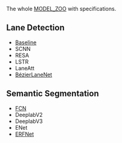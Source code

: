 The whole [MODEL_ZOO](./MODEL_ZOO.md) with specifications.

## Lane Detection

- [Baseline](/configs/lane_detection/baseline)
- SCNN
- RESA
- LSTR
- LaneAtt  
- [BézierLaneNet](/configs/lane_detection/bezierlanenet)

## Semantic Segmentation

- [FCN](/configs/semantic_segmentation/fcn)
- DeeplabV2
- DeeplabV3
- ENet
- [ERFNet](/configs/semantic_segmentation/erfnet)
